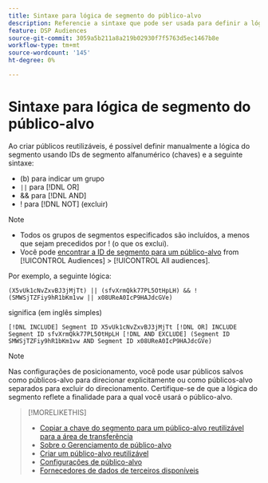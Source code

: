 ```yaml
---
title: Sintaxe para lógica de segmento do público-alvo
description: Referencie a sintaxe que pode ser usada para definir a lógica dos segmentos de público-alvo.
feature: DSP Audiences
source-git-commit: 3059a5b211a8a219b02930f7f5763d5ec1467b8e
workflow-type: tm+mt
source-wordcount: '145'
ht-degree: 0%

---
```


# Sintaxe para lógica de segmento do público-alvo

Ao criar públicos reutilizáveis, é possível definir manualmente a lógica do segmento usando IDs de segmento alfanumérico (chaves) e a seguinte sintaxe:

* (b) para indicar um grupo
* `||` para [!DNL OR] <!-- || escaped with backticks so Jenkins doesn't think it's a Markdown table -->
* &amp;&amp; para [!DNL AND]
* ! para [!DNL NOT] (excluir)

>[!NOTE]
>
>* Todos os grupos de segmentos especificados são incluídos, a menos que sejam precedidos por ! (o que os exclui).
>* Você pode [encontrar a ID de segmento para um público-alvo](reusable-audience-clipboard.md) from [!UICONTROL Audiences] > [!UICONTROL All audiences].


Por exemplo, a seguinte lógica:

```
(X5vUk1cNvZxvBJ3jMjTt) || (sfvXrmQkk77PL5OtHpLH) && !(SMWSjTZFiy9hR1bKm1vw || x08UReA0IcP9HAJdcGVe)
```

significa (em inglês simples)

```
[!DNL INCLUDE] Segment ID X5vUk1cNvZxvBJ3jMjTt [!DNL OR] INCLUDE Segment ID sfvXrmQkk77PL5OtHpLH [!DNL AND EXCLUDE] (Segment ID SMWSjTZFiy9hR1bKm1vw AND Segment ID x08UReA0IcP9HAJdcGVe)
```

>[!NOTE]
>
>Nas configurações de posicionamento, você pode usar públicos salvos como públicos-alvo para direcionar explicitamente ou como públicos-alvo separados para excluir do direcionamento. Certifique-se de que a lógica do segmento reflete a finalidade para a qual você usará o público-alvo.

>[!MORELIKETHIS]
>
>* [Copiar a chave do segmento para um público-alvo reutilizável para a área de transferência](reusable-audience-clipboard.md)
>* [Sobre o Gerenciamento de público-alvo](audience-about.md)
>* [Criar um público-alvo reutilizável](reusable-audience-create.md)
>* [Configurações de público-alvo](audience-settings.md)
>* [Fornecedores de dados de terceiros disponíveis](third-party-data-providers.md)

